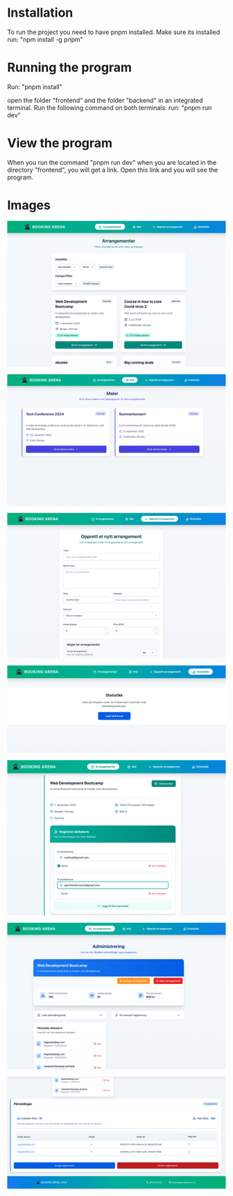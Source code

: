 # Installation

To run the project you need to have pnpm installed. Make sure its installed 
run: "npm install -g pnpm"


# Running the program

Run: "pnpm install"

open the folder "frontend" and the folder "backend" in an integrated terminal. Run the following command on both terminals:
run: "pnpm run dev"

# View the program

When you run the command "pnpm run dev" when you are located in the directory "frontend", you will get a link. Open this link and you will see the program.

# Images

![home-page](images/homepage_arena.png)

![home-page](images/template_arena.png)

![home-page](images/create_event_arena.png)

![home-page](images/excel_arena.png)

![home-page](images/single_event_arena.png)

![home-page](images/join_event_arena.png)

![home-page](images/admin_event_arena.png)